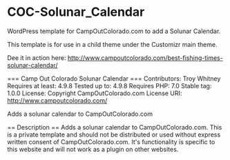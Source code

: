 # COC-Solunar_Calendar
WordPress template for CampOutColorado.com to add a Solunar Calendar. 

This template is for use in a child theme under the Customizr main theme. 

Dee it in action here: http://www.campoutcolorado.com/best-fishing-times-solunar-calendar/

=== Camp Out Colorado Solunar Calendar ===
Contributors: Troy Whitney
Requires at least: 4.9.8
Tested up to: 4.9.8
Requires PHP: 7.0
Stable tag: 1.0.0
License: Copyright CampOutColorado.com
License URI: http://www.campoutcolorado.com/

Adds a solunar calendar to CampOutColorado.com

== Description ==
Adds a solunar calendar to CampOutColorado.com. This is a private template and should not be distributed or used without express written consent of CampOutColorado.com. It\'s functionality is specific to this website and will not work as a plugin on other websites. 
